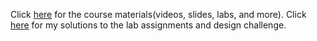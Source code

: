 Click [here](https://www.master-micro.com/professional-courses/analog-ic-design) for the course materials(videos, slides, labs, and more).
Click [here](https://drive.google.com/drive/folders/1yhpXJQZvkKNIF9NSDqzUh-pTT4FlshfW?usp=sharing) for my solutions to the lab assignments and design challenge.
